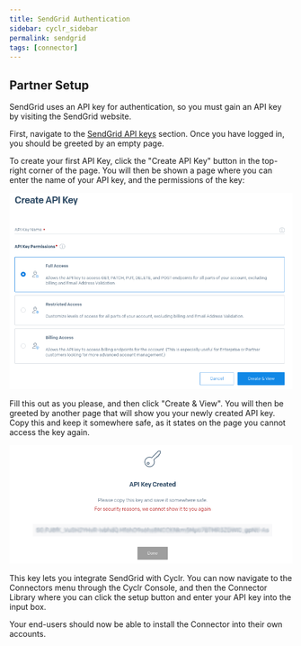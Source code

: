 ```yaml
---
title: SendGrid Authentication
sidebar: cyclr_sidebar
permalink: sendgrid
tags: [connector]
---
```


## Partner Setup ##

SendGrid uses an API key for authentication, so you must gain an API key by visiting the SendGrid website.

First, navigate to the [SendGrid API keys](https://app.sendgrid.com/settings/api_keys) section.
Once you have logged in, you should be greeted by an empty page.

To create your first API Key, click the "Create API Key" button in the top-right corner of the page. You will then be shown a page where you can enter the name of your API key, and the permissions of the key:

![SendGrid - Create API Key page](./images/sendgrid-create-api-key.png)

Fill this out as you please, and then click "Create & View". You will then be greeted by another page that will show you your newly created API key. Copy this and keep it somewhere safe, as it states on the page you cannot access the key again.

![SendGrid - Create and View page](./images/sendgrid-create-and-view.png)

This key lets you integrate SendGrid with Cyclr. You can now navigate to the Connectors menu through the Cyclr Console, and then the Connector Library where you can click the setup button and enter your API key into the input box.

Your end-users should now be able to install the Connector into their own accounts.
